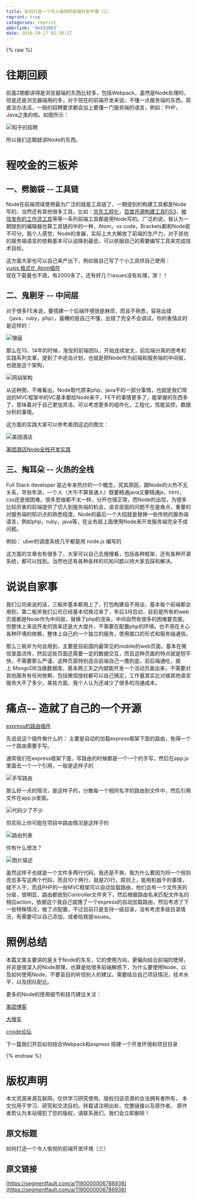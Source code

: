 ```yaml
---
title: 如何打造一个令人愉悦的前端开发环境（三）
reprint: true
categories: reprint
abbrlink: '9e433863'
date: 2018-10-27 02:30:17
---
```


{% raw %}
<h1 id="articleHeader0">&#x5F80;&#x671F;&#x56DE;&#x987E;</h1><p>&#x524D;&#x9762;2&#x671F;&#x90FD;&#x8BB2;&#x5F97;&#x662F;&#x6D4F;&#x89C8;&#x5668;&#x7AEF;&#x7684;&#x4E1C;&#x897F;&#x6BD4;&#x8F83;&#x591A;&#xFF0C;&#x5305;&#x62EC;Webpack&#xFF0C;&#x867D;&#x7136;&#x662F;Node&#x5904;&#x7406;&#x7684;&#xFF0C;&#x4F46;&#x662F;&#x8FD8;&#x662F;&#x6D4F;&#x89C8;&#x5668;&#x7AEF;&#x7528;&#x7684;&#x591A;&#xFF0C;&#x5BF9;&#x4E8E;&#x73B0;&#x5728;&#x7684;&#x524D;&#x7AEF;&#x5F00;&#x53D1;&#x6765;&#x8BF4;&#xFF0C;&#x4E0D;&#x61C2;&#x4E00;&#x70B9;&#x670D;&#x52A1;&#x7AEF;&#x7684;&#x4E1C;&#x897F;&#xFF0C;&#x7B80;&#x76F4;&#x6CA1;&#x529E;&#x6CD5;&#x6D3B;&#xFF0C;&#x4E00;&#x822C;&#x7684;&#x62DB;&#x8058;&#x8981;&#x6C42;&#x90FD;&#x4F1A;&#x52A0;&#x4E0A;&#x8981;&#x61C2;&#x4E00;&#x95E8;&#x670D;&#x52A1;&#x7AEF;&#x7684;&#x8BED;&#x8A00;&#xFF0C;&#x4F8B;&#x5982;&#xFF1A;PHP&#xFF0C;Java&#x4E4B;&#x7C7B;&#x7684;&#x5566;&#x3002;&#x5982;&#x56FE;&#x6240;&#x793A;&#xFF1A;</p><p><span class="img-wrap"><img data-src="/img/bVCDKg" src="https://static.alili.tech/img/bVCDKg" alt="&#x77E5;&#x4E4E;&#x7684;&#x62DB;&#x8058;" title="&#x77E5;&#x4E4E;&#x7684;&#x62DB;&#x8058;" style="cursor:pointer;display:inline"></span></p><p>&#x6240;&#x4EE5;&#x6211;&#x4EEC;&#x8FD9;&#x671F;&#x5C31;&#x8BB2;Node&#x7684;&#x4E1C;&#x897F;&#x3002;</p><h1 id="articleHeader1">&#x7A0B;&#x54AC;&#x91D1;&#x7684;&#x4E09;&#x677F;&#x65A7;</h1><h2 id="articleHeader2">&#x4E00;&#x3001;&#x5288;&#x8111;&#x888B; -- &#x5DE5;&#x5177;&#x94FE;</h2><p>Node&#x5728;&#x524D;&#x7AEF;&#x9886;&#x57DF;&#x4F7F;&#x7528;&#x6700;&#x4E3A;&#x5E7F;&#x6CDB;&#x7684;&#x5C31;&#x662F;&#x5DE5;&#x5177;&#x94FE;&#x4E86;&#xFF0C;&#x4E00;&#x671F;&#x63D0;&#x5230;&#x7684;&#x6784;&#x5EFA;&#x5DE5;&#x5177;&#x90FD;&#x662F;Node&#x5199;&#x7684;&#xFF0C;&#x5F53;&#x7136;&#x8FD8;&#x6709;&#x5176;&#x4ED6;&#x5F88;&#x591A;&#x5DE5;&#x5177;&#xFF0C;&#x6BD4;&#x5982;&#xFF1A;<a href="http://gold.xitu.io/entry/57036507c4c97100591eb51e" rel="nofollow noreferrer" target="_blank">&#x4EAC;&#x4E1C;&#x5DE5;&#x7A0B;&#x5316;</a>&#xFF0C;<a href="http://fex-team.github.io/fis3/" rel="nofollow noreferrer" target="_blank">&#x767E;&#x5EA6;&#x5F00;&#x6E90;&#x6784;&#x5EFA;&#x5DE5;&#x5177;FIS3</a>&#xFF0C;<a href="https://weflow.io/" rel="nofollow noreferrer" target="_blank">&#x5FAE;&#x4FE1;&#x53D1;&#x5E03;&#x7684;&#x5DE5;&#x4F5C;&#x6D41;&#x5DE5;&#x5177;</a>&#x7B49;&#x7B49;&#x4E00;&#x7CFB;&#x5217;&#x524D;&#x7AEF;&#x5DE5;&#x5177;&#x90FD;&#x662F;&#x7528;Node&#x5199;&#x7684;&#x3002;&#x5E7F;&#x6CDB;&#x7684;&#x8BF4;&#xFF0C;&#x6211;&#x8BA4;&#x4E3A;&#x4E00;&#x671F;&#x63D0;&#x5230;&#x7684;&#x7F16;&#x8F91;&#x5668;&#x4E5F;&#x7B97;&#x5DE5;&#x5177;&#x94FE;&#x7684;&#x4E2D;&#x7684;&#x4E00;&#x79CD;&#xFF0C;Atom&#xFF0C;vs code&#xFF0C;Brackets&#x90FD;&#x548C;Node&#x5BC6;&#x4E0D;&#x53EF;&#x5206;&#x3002;&#x6211;&#x4E2A;&#x4EBA;&#x611F;&#x89C9;&#xFF0C;Node&#x7684;&#x53D1;&#x5C55;&#xFF0C;&#x5B9E;&#x9645;&#x4E0A;&#x5927;&#x5927;&#x89E3;&#x653E;&#x4E86;&#x524D;&#x7AEF;&#x7684;&#x751F;&#x4EA7;&#x529B;&#xFF0C;&#x5BF9;&#x4E8E;&#x5176;&#x4ED6;&#x7684;&#x670D;&#x52A1;&#x7AEF;&#x8BED;&#x8A00;&#x7684;&#x4F9D;&#x8D56;&#x57FA;&#x672C;&#x53EF;&#x4EE5;&#x8BF4;&#x964D;&#x5230;&#x6700;&#x4F4E;&#xFF0C;&#x53EF;&#x4EE5;&#x4F9D;&#x636E;&#x81EA;&#x5DF1;&#x7684;&#x9700;&#x8981;&#x7F16;&#x5199;&#x5DE5;&#x5177;&#x6765;&#x5B8C;&#x6210;&#x6280;&#x672F;&#x76EE;&#x6807;&#x3002;</p><p>&#x8FD9;&#x65B9;&#x9762;&#x5927;&#x5BB6;&#x4E5F;&#x53EF;&#x4EE5;&#x81EA;&#x5DF1;&#x6765;&#x4EA7;&#x51FA;&#x4E0B;&#xFF0C;&#x4F8B;&#x5982;&#x6211;&#x81EA;&#x5DF1;&#x5199;&#x4E86;&#x4E2A;&#x5C0F;&#x5DE5;&#x5177;&#x4F9B;&#x81EA;&#x5DF1;&#x4F7F;&#x7528;&#xFF1A;<br><a href="https://atom.io/packages/vue-format" rel="nofollow noreferrer" target="_blank">vuejs &#x683C;&#x5F0F;&#x5316; Atom&#x63D2;&#x4EF6;</a><br>&#x73B0;&#x5728;&#x4E0B;&#x8F7D;&#x91CF;&#x4E5F;&#x4E0D;&#x9519;&#xFF0C;&#x6709;2000&#x591A;&#x4E86;&#xFF0C;&#x8FD8;&#x6709;&#x597D;&#x51E0;&#x4E2A;issues&#x6CA1;&#x6709;&#x5904;&#x7406;&#xFF0C;&#x54ED;&#xFF01;&#xFF01;</p><h2 id="articleHeader3">&#x4E8C;&#x3001;&#x9B3C;&#x5254;&#x7259; -- &#x4E2D;&#x95F4;&#x5C42;</h2><p>&#x5BF9;&#x4E8E;&#x5F88;&#x591A;FE&#x6765;&#x8BF4;&#xFF0C;&#x8981;&#x642D;&#x5EFA;&#x4E00;&#x4E2A;&#x540E;&#x7AEF;&#x73AF;&#x5883;&#x5F88;&#x662F;&#x9EBB;&#x70E6;&#xFF0C;&#x800C;&#x4E14;&#x4E0D;&#x719F;&#x6089;&#xFF0C;&#x5BB9;&#x6613;&#x51FA;&#x9519;&#xFF08;java&#xFF0C;ruby&#xFF0C;php&#xFF09;&#xFF0C;&#x6700;&#x7CDF;&#x7684;&#x662F;&#x81EA;&#x5DF1;&#x4E0D;&#x61C2;&#xFF0C;&#x51FA;&#x9519;&#x4E86;&#x5B8C;&#x5168;&#x4E0D;&#x4F1A;&#x8C03;&#x8BD5;&#xFF0C;&#x4F60;&#x7684;&#x8868;&#x60C5;&#x6B64;&#x65F6;&#x662F;&#x8FD9;&#x6837;&#x7684;&#xFF1A;</p><p><span class="img-wrap"><img data-src="/img/bVCDKm" src="https://static.alili.tech/img/bVCDKm" alt="&#x61F5;&#x903C;" title="&#x61F5;&#x903C;" style="cursor:pointer;display:inline"></span></p><p>&#x90A3;&#x4E48;&#x5728;13&#x3001;14&#x5E74;&#x7684;&#x65F6;&#x5019;&#xFF0C;&#x6DD8;&#x5B9D;&#x7684;&#x524D;&#x7AEF;&#x56E2;&#x961F;&#xFF0C;&#x5F00;&#x59CB;&#x8FDE;&#x7EED;&#x53D1;&#x6587;&#xFF0C;&#x524D;&#x540E;&#x7AEF;&#x5206;&#x79BB;&#x7684;&#x601D;&#x8003;&#x548C;&#x5B9E;&#x8DF5;&#x7CFB;&#x5217;&#x6587;&#x7AE0;&#xFF0C;&#x63D0;&#x5230;&#x4E86;&#x4E2D;&#x9014;&#x5C9B;&#x8BA1;&#x5212;&#xFF0C;&#x4E5F;&#x5C31;&#x662F;&#x628A;Node&#x4F5C;&#x4E3A;&#x524D;&#x7AEF;&#x548C;&#x670D;&#x52A1;&#x7AEF;&#x7684;&#x4E2D;&#x95F4;&#x5C42;&#xFF0C;&#x4E5F;&#x5C31;&#x662F;&#x8FD9;&#x4E2A;&#x67B6;&#x6784;&#xFF0C;</p><p><span class="img-wrap"><img data-src="/img/bVCDKy" src="https://static.alili.tech/img/bVCDKy" alt="&#x7F51;&#x7AD9;&#x67B6;&#x6784;" title="&#x7F51;&#x7AD9;&#x67B6;&#x6784;" style="cursor:pointer;display:inline"></span></p><p>&#x4ECE;&#x8FD9;&#x79CD;&#x56FE;&#xFF0C;&#x4E0D;&#x96BE;&#x770B;&#x51FA;&#xFF0C;Node&#x53D6;&#x4EE3;&#x539F;&#x6765;php&#xFF0C;java&#x5E72;&#x7684;&#x4E00;&#x90E8;&#x5206;&#x4E8B;&#x60C5;&#xFF0C;&#x4E5F;&#x5C31;&#x662F;&#x6211;&#x4EEC;&#x5E38;&#x8BF4;&#x7684;MVC&#x6846;&#x67B6;&#x4E2D;&#x7684;VC&#x57FA;&#x672C;&#x90FD;&#x7ED9;Node&#x6765;&#x5E72;&#xFF0C;FE&#x5E72;&#x7684;&#x4E8B;&#x60C5;&#x66F4;&#x591A;&#x4E86;&#xFF0C;&#x80FD;&#x638C;&#x63E1;&#x7684;&#x4E1C;&#x897F;&#x591A;&#x4E86;&#xFF0C;&#x610F;&#x5473;&#x7740;&#x5BF9;&#x4E8E;&#x81EA;&#x5DF1;&#x66F4;&#x52A0;&#x7075;&#x6D3B;&#xFF0C;&#x53EF;&#x4EE5;&#x8003;&#x8651;&#x66F4;&#x591A;&#x7684;&#x7EC4;&#x4EF6;&#x5316;&#xFF0C;&#x5DE5;&#x7A0B;&#x5316;&#xFF0C;&#x6027;&#x80FD;&#x76D1;&#x63A7;&#xFF0C;&#x6570;&#x636E;&#x5206;&#x6790;&#x7684;&#x4E8B;&#x60C5;&#x3002;</p><p>&#x8FD9;&#x65B9;&#x9762;&#x7684;&#x5B9E;&#x8DF5;&#x5927;&#x5BB6;&#x53EF;&#x4EE5;&#x53C2;&#x8003;&#x7F8E;&#x56E2;&#x8FD9;&#x8FB9;&#x7684;&#x56FE;&#x6587;&#xFF1A;</p><p><span class="img-wrap"><img data-src="/img/bVCDKA" src="https://static.alili.tech/img/bVCDKA" alt="&#x7F8E;&#x56E2;&#x9152;&#x5E97;" title="&#x7F8E;&#x56E2;&#x9152;&#x5E97;" style="cursor:pointer"></span></p><p><a href="http://tech.meituan.com/node-fullstack-development-practice.html" rel="nofollow noreferrer" target="_blank">&#x7F8E;&#x56E2;&#x9152;&#x5E97;Node&#x5168;&#x6808;&#x5F00;&#x53D1;&#x5B9E;&#x8DF5;</a></p><h2 id="articleHeader4">&#x4E09;&#x3001;&#x638F;&#x8033;&#x6735; -- &#x706B;&#x70ED;&#x7684;&#x5168;&#x6808;</h2><p>Full Stack developer &#x662F;&#x8FD1;&#x5E74;&#x6765;&#x70ED;&#x7092;&#x7684;&#x4E00;&#x4E2A;&#x6982;&#x5FF5;&#xFF0C;&#x7A76;&#x5176;&#x539F;&#x56E0;&#xFF0C;&#x8DDF;Node&#x7684;&#x706B;&#x70ED;&#x4E0D;&#x65E0;&#x5173;&#x7CFB;&#xFF0C;&#x65E9;&#x4E9B;&#x5E74;&#x8BB2;&#xFF0C;&#x4E00;&#x4E2A;&#x4EBA;&#xFF08;&#x5927;&#x725B;&#x4E0D;&#x7B97;&#x666E;&#x901A;&#x4EBA;&#xFF09;&#x65E2;&#x8981;&#x7CBE;&#x901A;java&#x53C8;&#x8981;&#x7CBE;&#x901A;js&#xFF0C;html&#xFF0C;css&#x8FD8;&#x662F;&#x5F88;&#x56F0;&#x96BE;&#xFF0C;&#x5F88;&#x591A;&#x601D;&#x7EF4;&#x90FD;&#x4E0D;&#x592A;&#x4E00;&#x6837;&#xFF0C;&#x5206;&#x5F00;&#x4E5F;&#x5F88;&#x6B63;&#x5E38;&#xFF0C;&#x800C;Node&#x7684;&#x51FA;&#x73B0;&#xFF0C;&#x4E3A;&#x5F88;&#x591A;&#x6BD4;&#x8F83;&#x5389;&#x5BB3;&#x7684;&#x524D;&#x7AEF;&#x63D0;&#x4F9B;&#x4E86;&#x5207;&#x5165;&#x5230;&#x670D;&#x52A1;&#x7AEF;&#x7684;&#x673A;&#x4F1A;&#xFF0C;&#x8BED;&#x8A00;&#x5C42;&#x9762;&#x7684;&#x95EE;&#x9898;&#x4E0D;&#x5728;&#x662F;&#x96BE;&#x70B9;&#xFF0C;&#x91CD;&#x8981;&#x7684;&#x5BF9;&#x670D;&#x52A1;&#x7AEF;&#x7684;&#x77E5;&#x8BC6;&#x70B9;&#x7684;&#x719F;&#x6089;&#x7A0B;&#x5EA6;&#x3002;Node&#x7684;&#x6700;&#x540E;&#x4E00;&#x4E2A;&#x5927;&#x62DB;&#x5C31;&#x662F;&#x66FF;&#x6362;&#x4E00;&#x4E9B;&#x4F20;&#x7EDF;&#x7684;&#x670D;&#x52A1;&#x7AEF;&#x8BED;&#x8A00;&#xFF0C;&#x4F8B;&#x5982;php&#xFF0C;ruby&#xFF0C;java&#x7B49;&#xFF0C;&#x5728;&#x4E1A;&#x52A1;&#x5C42;&#x4E0A;&#x9762;&#x4F7F;&#x7528;Node&#x6765;&#x5F00;&#x53D1;&#x670D;&#x52A1;&#x7AEF;&#x5B8C;&#x5168;&#x4E0D;&#x6210;&#x95EE;&#x9898;&#x3002;</p><p>&#x4F8B;&#x5982;&#xFF1A; uber&#x7684;&#x8C03;&#x5EA6;&#x7CFB;&#x7EDF;&#x51E0;&#x4E4E;&#x90FD;&#x662F;&#x7528; node.js &#x7F16;&#x5199;&#x7684;</p><p>&#x8FD9;&#x65B9;&#x9762;&#x7684;&#x6587;&#x7AE0;&#x4E5F;&#x6709;&#x5F88;&#x591A;&#x4E86;&#xFF0C;&#x5927;&#x5BB6;&#x53EF;&#x4EE5;&#x81EA;&#x5DF1;&#x53BB;&#x641C;&#x641C;&#x770B;&#xFF0C;&#x5305;&#x62EC;&#x5404;&#x79CD;&#x6846;&#x67B6;&#xFF0C;&#x8FD8;&#x6709;&#x5404;&#x79CD;&#x5F00;&#x6E90;&#x7CFB;&#x7EDF;&#xFF0C;&#x90FD;&#x53EF;&#x4EE5;&#x627E;&#x5230;&#x3002;&#x5F53;&#x7136;&#x4E5F;&#x8FD8;&#x6709;&#x5404;&#x79CD;&#x5404;&#x6837;&#x7684;&#x5751;&#x548C;&#x95EE;&#x9898;&#x4EE5;&#x5F85;&#x5927;&#x5BB6;&#x53BB;&#x8E29;&#x548C;&#x89E3;&#x51B3;&#x3002;</p><h1 id="articleHeader5">&#x8BF4;&#x8BF4;&#x81EA;&#x5BB6;&#x4E8B;</h1><p>&#x6211;&#x4EEC;&#x516C;&#x53F8;&#x6765;&#x8BF4;&#x7684;&#x8BDD;&#xFF0C;&#x4E09;&#x677F;&#x65A7;&#x57FA;&#x672C;&#x90FD;&#x7528;&#x4E0A;&#x4E86;&#xFF0C;&#x6253;&#x5305;&#x6784;&#x5EFA;&#x81EA;&#x4E0D;&#x7528;&#x8C08;&#xFF0C;&#x57FA;&#x672C;&#x6BCF;&#x4E2A;&#x524D;&#x7AEF;&#x90FD;&#x4F1A;&#x7528;&#x5230;&#xFF0C;&#x7B2C;&#x4E8C;&#x677F;&#x65A7;&#x6211;&#x4EEC;&#x516C;&#x53F8;&#x5DF2;&#x7ECF;&#x57FA;&#x672C;&#x5207;&#x6362;&#x8FC7;&#x6765;&#x4E86;&#xFF0C;&#x5E74;&#x540E;3&#x6708;&#x542F;&#x52A8;&#xFF0C;&#x76EE;&#x524D;&#x662F;&#x6240;&#x6709;&#x7684;web&#x9875;&#x9762;&#x90FD;&#x662F;Node&#x4F5C;&#x4E3A;&#x4E2D;&#x95F4;&#x5C42;&#xFF0C;&#x66FF;&#x6362;&#x4E86;php&#x7684;&#x6E32;&#x67D3;&#xFF0C;&#x4E2D;&#x95F4;&#x81EA;&#x7136;&#x6709;&#x5F88;&#x591A;&#x7684;&#x56F0;&#x96BE;&#x8981;&#x514B;&#x670D;&#xFF0C;&#x4F46;&#x6574;&#x4F53;&#x4E0A;&#x6765;&#x8BF4;&#x5F00;&#x53D1;&#x7684;&#x6548;&#x7387;&#x8FD8;&#x662F;&#x5927;&#x5927;&#x63D0;&#x5347;&#xFF0C;&#x4E0D;&#x9700;&#x8981;&#x5728;&#x914D;&#x7F6E;php&#x7684;&#x73AF;&#x5883;&#xFF0C;&#x4E5F;&#x4E0D;&#x7528;&#x5728;&#x5173;&#x5FC3;&#x5404;&#x79CD;&#x73AF;&#x5883;&#x7684;&#x4F9D;&#x8D56;&#xFF0C;&#x6574;&#x4F53;&#x4E0A;&#x81EA;&#x5DF1;&#x7684;&#x4E00;&#x4E2A;&#x72EC;&#x7ACB;&#x7684;&#x670D;&#x52A1;&#xFF0C;&#x4F7F;&#x7528;&#x63A5;&#x53E3;&#x7684;&#x5F62;&#x5F0F;&#x548C;&#x670D;&#x52A1;&#x7AEF;&#x901A;&#x4FE1;&#x3002;</p><p>&#x90A3;&#x4E48;&#x4E09;&#x677F;&#x65A7;&#x4E3A;&#x4F55;&#x4F1A;&#x7528;&#x5230;&#xFF0C;&#x4E3B;&#x8981;&#x662F;&#x76EE;&#x524D;&#x56FD;&#x5185;&#x6700;&#x5E38;&#x89C1;&#x7684;mobile&#x7684;web&#x9875;&#x9762;&#xFF0C;&#x57FA;&#x672C;&#x5728;&#x5FAE;&#x4FE1;&#x91CC;&#x9762;&#x6D41;&#x4F20;&#xFF0C;&#x7136;&#x540E;&#x8FD9;&#x4E9B;&#x9875;&#x9762;&#x8FD8;&#x9700;&#x8981;&#x4E00;&#x5B9A;&#x7684;&#x6570;&#x636E;&#x4EA4;&#x4E92;&#xFF0C;&#x800C;&#x4E14;&#x8FD9;&#x79CD;&#x9875;&#x9762;&#x7684;&#x7279;&#x70B9;&#x5C31;&#x662F;&#x77ED;&#x5E73;&#x5FEB;&#xFF0C;&#x4E0D;&#x9700;&#x8981;&#x90A3;&#x4E48;&#x4E25;&#x8C28;&#xFF0C;&#x8FD9;&#x79CD;&#x9875;&#x9762;&#x7279;&#x522B;&#x9002;&#x5408;&#x524D;&#x7AEF;&#x81EA;&#x5DF1;&#x4E00;&#x64B8;&#x5230;&#x5E95;&#xFF0C;&#x524D;&#x540E;&#x7AEF;&#x901A;&#x5403;&#xFF0C;&#x63A5;&#x4E0A;&#xA0;MongoDB&#x5F53;&#x505A;&#x6570;&#x636E;&#x5E93;&#xFF0C;&#x57FA;&#x672C;&#x4E24;&#x4E09;&#x5929;&#x4E4B;&#x5185;&#x5C31;&#x80FD;&#x5F00;&#x53D1;&#x4E00;&#x4E2A;&#x6D3B;&#x52A8;&#x9875;&#x9762;&#x51FA;&#x6765;&#xFF0C;&#x4E0D;&#x9700;&#x8981;&#x5BF9;&#x5176;&#x4ED6;&#x670D;&#x52A1;&#x6709;&#x4EFB;&#x4F55;&#x4F9D;&#x8D56;&#xFF0C;&#x5305;&#x62EC;&#x5FAE;&#x4FE1;&#x6388;&#x6743;&#x90FD;&#x53EF;&#x4EE5;&#x81EA;&#x5DF1;&#x641E;&#x5B9A;&#xFF0C;&#x5DE5;&#x4F5C;&#x91CF;&#x5176;&#x5B9E;&#x6BD4;&#x5BF9;&#x63A5;&#x5176;&#x4ED6;&#x8BED;&#x8A00;&#x670D;&#x52A1;&#x5927;&#x4E0D;&#x4E86;&#x591A;&#x5C11;&#xFF0C;&#x67D0;&#x4E9B;&#x65B9;&#x9762;&#xFF0C;&#x6211;&#x4E2A;&#x4EBA;&#x8BA4;&#x4E3A;&#x8FD8;&#x51CF;&#x5C11;&#x4E86;&#x5F88;&#x591A;&#x7684;&#x6C9F;&#x901A;&#x6210;&#x672C;&#x3002;</p><h1 id="articleHeader6">&#x75DB;&#x70B9;-- &#x9020;&#x5C31;&#x4E86;&#x81EA;&#x5DF1;&#x7684;&#x4E00;&#x4E2A;&#x5F00;&#x6E90;</h1><p><a href="https://www.npmjs.com/package/express-auto-router" rel="nofollow noreferrer" target="_blank">express&#x7684;&#x8DEF;&#x7531;&#x63D2;&#x4EF6;</a></p><p>&#x5148;&#x8BF4;&#x8BF4;&#x8FD9;&#x4E2A;&#x63D2;&#x4EF6;&#x505A;&#x4EC0;&#x4E48;&#x7684;&#xFF1A; &#x4E3B;&#x8981;&#x662F;&#x81EA;&#x52A8;&#x7684;&#x52A0;&#x8F7D;express&#x6846;&#x67B6;&#x4E0B;&#x9762;&#x7684;&#x8DEF;&#x7531;&#xFF0C;&#x514D;&#x5F97;&#x4E00;&#x4E2A;&#x4E00;&#x4E2A;&#x8DEF;&#x7531;&#x9700;&#x8981;&#x624B;&#x5199;&#x3002;</p><p>&#x901A;&#x5E38;&#x6211;&#x4EEC;&#x5728;express&#x6846;&#x67B6;&#x4E0B;&#x9762;&#xFF0C;&#x5199;&#x8DEF;&#x7531;&#x7684;&#x65F6;&#x5019;&#x90FD;&#x662F;&#x4E00;&#x4E2A;&#x4E00;&#x4E2A;&#x7684;&#x624B;&#x5199;&#xFF0C;&#x7136;&#x540E;&#x5728;app.js&#x91CC;&#x9762;&#x53BB;&#x4E00;&#x4E2A;&#x4E00;&#x4E2A;&#x5F15;&#x7528;&#xFF0C;&#x4E00;&#x822C;&#x662F;&#x8FD9;&#x6837;&#x5B50;&#x7684;</p><p><span class="img-wrap"><img data-src="/img/bVCDKH" src="https://static.alili.tech/img/bVCDKH" alt="&#x624B;&#x5199;&#x8DEF;&#x7531;" title="&#x624B;&#x5199;&#x8DEF;&#x7531;" style="cursor:pointer;display:inline"></span></p><p>&#x90A3;&#x4E48;&#x597D;&#x4E00;&#x70B9;&#x7684;&#x60C5;&#x51B5;&#xFF0C;&#x662F;&#x8FD9;&#x6837;&#x5B50;&#x7684;&#xFF0C;&#x5206;&#x6563;&#x6BCF;&#x4E00;&#x4E2A;&#x76F8;&#x540C;&#x540D;&#x5B57;&#x7684;&#x8DEF;&#x7531;&#x5230;&#x6587;&#x4EF6;&#x4E2D;&#xFF0C;&#x7136;&#x540E;&#x5F15;&#x7528;&#x6587;&#x4EF6;&#x5728;app.js&#x91CC;&#x9762;&#x3002;</p><p><span class="img-wrap"><img data-src="/img/bVCDKI" src="https://static.alili.tech/img/bVCDKI" alt="&#x4EE3;&#x7801;&#x5C11;&#x4E86;&#x4E0D;&#x5C11;" title="&#x4EE3;&#x7801;&#x5C11;&#x4E86;&#x4E0D;&#x5C11;" style="cursor:pointer;display:inline"></span></p><p>&#x4F46;&#x5B9E;&#x9645;&#x4E0A;&#x4F60;&#x53EF;&#x80FD;&#x5728;&#x9879;&#x76EE;&#x4E2D;&#x8DEF;&#x7531;&#x60C5;&#x51B5;&#x662F;&#x8FD9;&#x6837;&#x5B50;&#x7684;</p><p><span class="img-wrap"><img data-src="/img/bVCDKN" src="https://static.alili.tech/img/bVCDKN" alt="&#x8DEF;&#x7531;&#x5217;&#x8868;" title="&#x8DEF;&#x7531;&#x5217;&#x8868;" style="cursor:pointer"></span></p><p>&#x4F60;&#x6709;&#x4EC0;&#x4E48;&#x60F3;&#x6CD5;&#xFF1F;</p><p><span class="img-wrap"><img data-src="/img/bVCDKT" src="https://static.alili.tech/img/bVCDKT" alt="&#x56FE;&#x7247;&#x63CF;&#x8FF0;" title="&#x56FE;&#x7247;&#x63CF;&#x8FF0;" style="cursor:pointer;display:inline"></span></p><p>&#x867D;&#x7136;&#x8FD9;&#x6837;&#x5B50;&#x4E5F;&#x5C31;&#x662F;&#x4E00;&#x4E2A;&#x6587;&#x4EF6;&#x591A;&#x4E24;&#x884C;&#x4EE3;&#x7801;&#xFF0C;&#x6211;&#x8FD8;&#x662F;&#x4E0D;&#x723D;&#xFF0C;&#x6211;&#x4E3A;&#x4EC0;&#x4E48;&#x8981;&#x56E0;&#x4E3A;&#x540C;&#x4E00;&#x4E2A;&#x89C4;&#x5219;&#x800C;&#x53BB;&#x591A;&#x5199;&#x8FD9;&#x4E24;&#x4E2A;&#x4EE3;&#x7801;&#xFF0C;&#x800C;&#x4E14;10&#x4E2A;&#x4E24;&#x884C;&#xFF0C;&#x5C31;&#x662F;20&#x884C;&#xFF0C;&#x539F;&#x5219;&#x4E0A;&#xFF0C;&#x80FD;&#x7528;&#x673A;&#x5668;&#x5E72;&#x7684;&#x4E8B;&#x60C5;&#xFF0C;&#x5C31;&#x4E0D;&#x4EBA;&#x5E72;&#xFF0C;&#x800C;&#x4E14;PHP&#x7684;&#x4E00;&#x4E9B;MVC&#x6846;&#x67B6;&#x53EF;&#x4EE5;&#x81EA;&#x52A8;&#x52A0;&#x8F7D;&#x8DEF;&#x7531;&#xFF0C;&#x4ED6;&#x4EEC;&#x4F1A;&#x6709;&#x4E00;&#x4E2A;&#x6587;&#x4EF6;&#x5939;&#x7684;&#x5206;&#x5C42;&#xFF0C;&#x5F88;&#x660E;&#x663E;&#xFF0C;&#x8DEF;&#x7531;&#x90FD;&#x653E;&#x5230;Controller&#x6587;&#x4EF6;&#x5939;&#x4E0B;&#xFF0C;&#x7136;&#x540E;&#x6839;&#x636E;&#x8DEF;&#x7531;&#x540D;&#x6765;&#x5339;&#x914D;&#x6587;&#x4EF6;&#x540D;&#x7684;&#x76F8;&#x5E94;action&#xFF0C;&#x4F9D;&#x636E;&#x8FD9;&#x4E2A;&#x6211;&#x81EA;&#x5DF1;&#x5C31;&#x64B8;&#x4E86;&#x4E00;&#x4E2A;express&#x7684;&#x81EA;&#x52A8;&#x52A0;&#x8F7D;&#x8DEF;&#x7531;&#xFF0C;&#x7136;&#x540E;&#x8003;&#x8651;&#x4E86;&#x4E0B;&#x4E00;&#x4E9B;&#x7279;&#x6B8A;&#x60C5;&#x51B5;&#xFF0C;&#x505A;&#x4E86;&#x70B9;&#x914D;&#x7F6E;&#xFF0C;&#x4E0D;&#x8FC7;&#x76EE;&#x524D;&#x53EA;&#x662F;&#x652F;&#x6301;&#x4E00;&#x7EA7;&#x76EE;&#x5F55;&#xFF0C;&#x6CA1;&#x6709;&#x8003;&#x8651;&#x591A;&#x7EA7;&#x76EE;&#x5F55;&#x60C5;&#x51B5;&#xFF0C;&#x6709;&#x9700;&#x8981;&#x53EF;&#x4EE5;&#x81EA;&#x5DF1;&#x6DFB;&#x52A0;&#xFF0C;&#x6216;&#x8005;&#x7ED9;&#x6211;&#x63D0;issues&#x3002;</p><h1 id="articleHeader7">&#x7167;&#x4F8B;&#x603B;&#x7ED3;</h1><p>&#x672C;&#x7BC7;&#x6587;&#x7AE0;&#x4E3B;&#x8981;&#x8BB2;&#x7684;&#x662F;&#x5173;&#x4E8E;Node&#x7684;&#x4E1C;&#x4E1C;&#xFF0C;&#x5B83;&#x7684;&#x4F7F;&#x7528;&#x65B9;&#x5411;&#xFF0C;&#x66F4;&#x504F;&#x5411;&#x7ED3;&#x5408;&#x524D;&#x7AEF;&#x7684;&#x4F7F;&#x7528;&#xFF0C;&#x5E76;&#x975E;&#x662F;&#x5F88;&#x6DF1;&#x5165;&#x7684;Node&#x539F;&#x7406;&#xFF0C;&#x4E5F;&#x7B97;&#x662F;&#x7ED9;&#x5F88;&#x591A;&#x524D;&#x7AEF;&#x89E3;&#x60D1;&#x4E0B;&#xFF0C;&#x4E3A;&#x4EC0;&#x4E48;&#x8981;&#x4F7F;&#x7528;Node&#xFF0C;&#x4EE5;&#x53CA;&#x5982;&#x4F55;&#x4F7F;&#x7528;Node&#xFF0C;&#x4E0D;&#x8981;&#x76F2;&#x76EE;&#x7684;&#x542C;&#x4FE1;&#x522B;&#x4EBA;&#x7684;&#x5EFA;&#x8BAE;&#xFF0C;&#x9700;&#x8981;&#x7ED3;&#x5408;&#x81EA;&#x5DF1;&#x9879;&#x76EE;&#x60C5;&#x51B5;&#xFF0C;&#x6280;&#x672F;&#x6C34;&#x5E73;&#xFF0C;&#x4EE5;&#x53CA;&#x56E2;&#x961F;&#x914D;&#x6BD4;&#x3002;</p><p>&#x66F4;&#x591A;&#x7684;Node&#x7684;&#x4F7F;&#x7528;&#x7EC6;&#x8282;&#x548C;&#x6280;&#x5DE7;&#x5EFA;&#x8BAE;&#x5173;&#x6CE8;&#xFF1A;</p><p><a href="http://tech.meituan.com/" rel="nofollow noreferrer" target="_blank">&#x7F8E;&#x56E2;&#x535A;&#x5BA2;</a></p><p><a href="http://f2e.souche.com/blog/" rel="nofollow noreferrer" target="_blank">&#x5927;&#x641C;&#x8F66;</a></p><p><a href="https://cnodejs.org/" rel="nofollow noreferrer" target="_blank">cnode&#x8BBA;&#x575B;</a></p><p>&#x4E0B;&#x4E00;&#x7BC7;&#x6211;&#x4EEC;&#x5F00;&#x542F;&#x5982;&#x4F55;&#x7ED3;&#x5408;Webpack&#x548C;express &#x642D;&#x5EFA;&#x4E00;&#x4E2A;&#x5F00;&#x53D1;&#x73AF;&#x5883;&#x548C;&#x9879;&#x76EE;&#x76EE;&#x5F55;</p>
{% endraw %}

# 版权声明
本文资源来源互联网，仅供学习研究使用，版权归该资源的合法拥有者所有，
本文仅用于学习、研究和交流目的。转载请注明出处、完整链接以及原作者。
原作者若认为本站侵犯了您的版权，请联系我们，我们会立即删除！

## 原文标题
如何打造一个令人愉悦的前端开发环境（三）

## 原文链接
[https://segmentfault.com/a/1190000006786938](https://segmentfault.com/a/1190000006786938)

